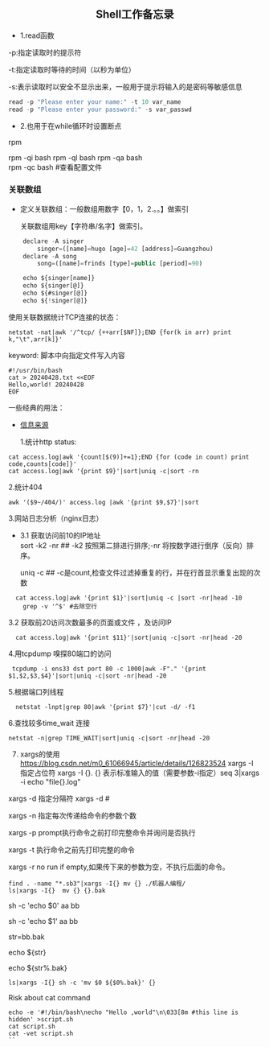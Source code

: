 ## <center>Shell工作备忘录</center>








- 1.read函数


 -p:指定读取时的提示符<p/>
 -t:指定读取时等待的时间（以秒为单位）</p>
 -s:表示读取时以安全不显示出来，一般用于提示将输入的是密码等敏感信息 </p>
```javascript
read -p "Please enter your name:" -t 10 var_name  
read -p "Please enter your password:" -s var_passwd
```


- 2.也用于在while循环时设置断点


rpm 

rpm -qi bash
rpm -ql bash
rpm -qa bash	
rpm -qc bash #查看配置文件


### 关联数组

* 定义关联数组：一般数组用数字【0，1，2.。。】做索引 </p>
            关联数组用key【字符串/名字】做索引。

``` javascript
	declare -A singer
		singer=([name]=hugo [age]=42 [address]=Guangzhou)
	declare -A song
		song=([name]=frinds [type]=public [period]=90)

	echo ${singer[name]}
	echo ${singer[@]}
	echo ${#singer[@]}
	echo ${!singer[@]}

```
使用关联数据统计TCP连接的状态：
``` 
netstat -nat|awk '/^tcp/ {++arr[$NF]};END {for(k in arr) print k,"\t",arr[k]}' 
```


keyword: 脚本中向指定文件写入内容
```
#!/usr/bin/bash
cat > 20240428.txt <<EOF
Hello,world! 20240428
EOF
```
一些经典的用法：
* [信息来源](https://blog.csdn.net/m0_52165864/article/details/126291551) </p>
1.统计http status:
```
cat access.log|awk '{count[$(9)]+=1};END {for (code in count) print code,counts[code]}'
cat access.log|awk '{print $9}'|sort|uniq -c|sort -rn
```
2.统计404
```
awk '($9~/404/)' access.log |awk '{print $9,$7}'|sort
```
3.网站日志分析（nginx日志）
 - 3.1 获取访问前10的IP地址 <br>
  	sort -k2 -nr ## -k2 按照第二排进行排序;-nr 将按数字进行倒序（反向）排序。</p>
  	uniq -c ## -c是count,检查文件过滤掉重复的行，并在行首显示重复出现的次数 </p>
```
  cat access.log|awk '{print $1}'|sort|uniq -c |sort -nr|head -10
  	grep -v '^$' #去除空行
```
  3.2 获取前20访问次数最多的页面或文件 ，及访问IP
```
  cat access.log|awk '{print $11}'|sort|uniq -c|sort -nr|head -20
```
 4.用tcpdump 嗅探80端口的访问
``` 
 tcpdump -i ens33 dst port 80 -c 1000|awk -F"." '{print $1,$2,$3,$4}'|sort|uniq -c|sort -nr|head -20
``` 
5.根据端口列线程
```
  netstat -lnpt|grep 80|awk '{print $7}'|cut -d/ -f1
``` 
6.查找较多time_wait 连接
``` 
netstat -n|grep TIME_WAIT|sort|uniq -c|sort -nr|head -20
```

7. xargs的使用
https://blog.csdn.net/m0_61066945/article/details/126823524
xargs -I 指定占位符  xargs -I {}.    {} 表示标准输入的值（需要参数-i指定）seq 3|xargs -i echo "file{}.log"

xargs -d 指定分隔符	xargs -d #

xargs -n 指定每次传递给命令的参数个数

xargs -p prompt执行命令之前打印完整命令并询问是否执行

xargs -t 执行命令之前先打印完整的命令

xargs -r no run if empty,如果传下来的参数为空，不执行后面的命令。


```
find . -name "*.sb3"|xargs -I{} mv {} ./机器人编程/
ls|xargs -I{}  mv {} {}.bak
```
sh -c 'echo $0' aa bb 

sh -c 'echo $1' aa bb

str=bb.bak

echo ${str}

echo ${str%.bak}
```
ls|xargs -I{} sh -c 'mv $0 ${$0%.bak}' {}
```


Risk about cat command
```
echo -e '#!/bin/bash\necho "Hello ,world"\n\033[8m #this line is hidden' >script.sh
cat script.sh
cat -vet script.sh   
``




